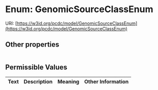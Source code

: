 
# Enum: GenomicSourceClassEnum




URI: [https://w3id.org/pcdc/model/GenomicSourceClassEnum](https://w3id.org/pcdc/model/GenomicSourceClassEnum)


## Other properties

|  |  |  |
| --- | --- | --- |

## Permissible Values

| Text | Description | Meaning | Other Information |
| :--- | :---: | :---: | ---: |

